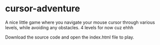 # cursor-adventure
A nice little game where you navigate your mouse cursor through various levels, while avoiding any obstacles. 4 levels for now cuz ehhh

Download the source code and open the index.html file to play.
